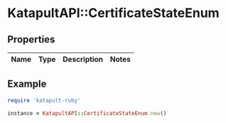 # KatapultAPI::CertificateStateEnum

## Properties

| Name | Type | Description | Notes |
| ---- | ---- | ----------- | ----- |

## Example

```ruby
require 'katapult-ruby'

instance = KatapultAPI::CertificateStateEnum.new()
```

